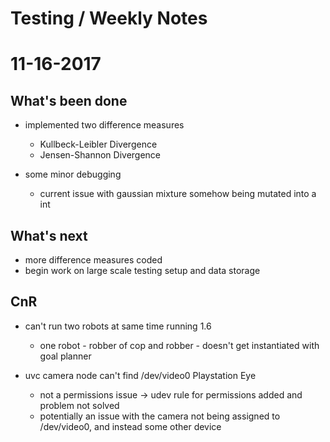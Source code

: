 # Testing / Weekly Notes
# 11-16-2017

## What's been done 

- implemented two difference measures
    - Kullbeck-Leibler Divergence
    - Jensen-Shannon Divergence

- some minor debugging 
    - current issue with gaussian mixture somehow being mutated into a int

## What's next

- more difference measures coded
- begin work on large scale testing setup and data storage

## CnR

- can't run two robots at same time running 1.6
    - one robot - robber of cop and robber - doesn't get instantiated with goal planner

- uvc camera node can't find /dev/video0 Playstation Eye
    - not a permissions issue -> udev rule for permissions added and problem not solved
    - potentially an issue with the camera not being assigned to /dev/video0, and instead some other device

    